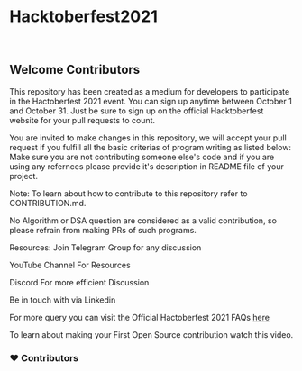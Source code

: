 <h1>Hacktoberfest2021</h1>
<br>


<h2>Welcome Contributors</h2>

This repository has been created as a medium for developers to participate in the Hactoberfest 2021 event. You can sign up anytime between October 1 and October 31. Just be sure to sign up on the official Hacktoberfest website for your pull requests to count.

You are invited to make changes in this repository, we will accept your pull request if you fulfill all the basic criterias of program writing as listed below:
Make sure you are not contributing someone else's code and if you are using any refernces please provide it's description in README file of your project.

Note:
To learn about how to contribute to this repository refer to CONTRIBUTION.md.

No Algorithm or DSA question are considered as a valid contribution, so please refrain from making PRs of such programs.

Resources:
Join Telegram Group for any discussion

YouTube Channel For Resources

Discord For more efficient Discussion

Be in touch with via Linkedin

For more query you can visit the Official Hactoberfest 2021 FAQs <a href="https://hacktoberfest.digitalocean.com/faq"> here </a>

To learn about making your First Open Source contribution watch this video.
<br>

<h3>❤️ Contributors</h3>



